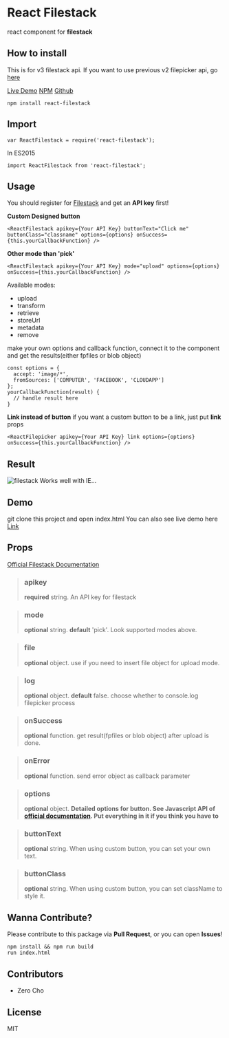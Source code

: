 # React Filestack
react component for **filestack**

## How to install

This is for v3 filestack api. If you want to use previous v2 filepicker api, go [here](https://npmjs.com/package/react-filepicker)

[Live Demo](https://www.zerocho.com/portfolio/ReactFilestack)
[NPM](https://npmjs.com/package/react-filestack)
[Github](https://github.com/zerocho/react-filestack)
```
npm install react-filestack
```
## Import
```
var ReactFilestack = require('react-filestack');
```
In ES2015
```
import ReactFilestack from 'react-filestack';
```
## Usage
You should register for [Filestack](https://www.filestack.com) and get an **API key** first!

**Custom Designed button**
```
<ReactFilestack apikey={Your API Key} buttonText="Click me" buttonClass="classname" options={options} onSuccess={this.yourCallbackFunction} />
```

**Other mode than 'pick'**
```
<ReactFilestack apikey={Your API Key} mode="upload" options={options} onSuccess={this.yourCallbackFunction} />
```
Available modes:
* upload
* transform
* retrieve
* storeUrl
* metadata
* remove

make your own options and callback function, connect it to the component and get the results(either fpfiles or blob object)
```
const options = {
  accept: 'image/*',
  fromSources: ['COMPUTER', 'FACEBOOK', 'CLOUDAPP']
};
yourCallbackFunction(result) {
  // handle result here
}
```

**Link instead of button**
if you want a custom button to be a link, just put **link** props
```
<ReactFilepicker apikey={Your API Key} link options={options} onSuccess={this.yourCallbackFunction} />
```

## Result
![filestack](https://cloud.githubusercontent.com/assets/10962668/23750309/ac3e1080-050f-11e7-922d-ee9deb8251a3.png)
Works well with IE...

## Demo
git clone this project and open index.html
You can also see live demo here
[Link](https://www.zerocho.com/portfolio/ReactFilepicker)

## Props
[Official Filestack Documentation](https://filestack.com/docs)

> ### apikey
> **required** string. An API key for filestack

> ### mode
> **optional** string. **default** 'pick'. Look supported modes above.

> ### file
> **optional** object. use if you need to insert file object for upload mode.

> ### log
> **optional** object. **default** false. choose whether to console.log filepicker process

> ### onSuccess
> **optional** function. get result(fpfiles or blob object) after upload is done.

> ### onError
> **optional** function. send error object as callback parameter

> ### options
> **optional** object. **Detailed options for button. See Javascript API of [official documentation](https://filestack.com/docs). Put everything in it if you think you have to**

> ### buttonText
> **optional** string. When using custom button, you can set your own text.

> ### buttonClass
> **optional** string. When using custom button, you can set className to style it.

## Wanna Contribute?
Please contribute to this package via **Pull Request**, or you can open **Issues**!
```
npm install && npm run build
run index.html
```

## Contributors
- Zero Cho

## License
MIT
